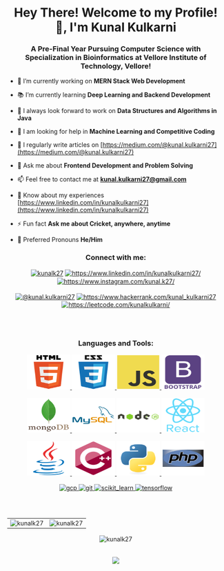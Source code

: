 <h1 align="center">Hey There! Welcome to my Profile! 👋, I'm Kunal Kulkarni</h1>
<h3 align="center">A Pre-Final Year Pursuing Computer Science with Specialization in Bioinformatics at Vellore Institute of Technology, Vellore!</h3>


- 🌱 I’m currently working on **MERN Stack Web Development**

- 📚 I’m currently learning **Deep Learning and Backend Development**

- 🙌 I always look forward to work on **Data Structures and Algorithms in Java**

- 👥 I am looking for help in **Machine Learning and Competitive Coding**

- 📝 I regularly write articles on [https://medium.com/@kunal.kulkarni27](https://medium.com/@kunal.kulkarni27)

- 💬 Ask me about **Frontend Development and Problem Solving**

- 📫 Feel free to contact me at **kunal.kulkarni27@gmail.com**

- 📄 Know about my experiences [https://www.linkedin.com/in/kunalkulkarni27](https://www.linkedin.com/in/kunalkulkarni27)

- ⚡ Fun fact **Ask me about Cricket, anywhere, anytime**

- 🤝 Preferred Pronouns **He/Him**


<h3 align="center">Connect with me:</h3>
<p align="center">
<a href="https://twitter.com/kunalk27" target="blank"><img align="center" src="https://raw.githubusercontent.com/rahuldkjain/github-profile-readme-generator/master/src/images/icons/Social/twitter.svg" alt="kunalk27" height="60" width="80" /></a>
<a href="https://linkedin.com/in/https://www.linkedin.com/in/kunalkulkarni27/" target="blank"><img align="center" src="https://raw.githubusercontent.com/rahuldkjain/github-profile-readme-generator/master/src/images/icons/Social/linked-in-alt.svg" alt="https://www.linkedin.com/in/kunalkulkarni27/" height="60" width="80" /></a>
<a href="https://instagram.com/https://www.instagram.com/kunal.k27/" target="blank"><img align="center" src="https://raw.githubusercontent.com/rahuldkjain/github-profile-readme-generator/master/src/images/icons/Social/instagram.svg" alt="https://www.instagram.com/kunal.k27/" height="60" width="80" /></a><br><br>
<a href="https://medium.com/@kunal.kulkarni27" target="blank"><img align="center" src="https://raw.githubusercontent.com/rahuldkjain/github-profile-readme-generator/master/src/images/icons/Social/medium.svg" alt="@kunal.kulkarni27" height="60" width="80" /></a>
<a href="https://www.hackerrank.com/https://www.hackerrank.com/kunal_kulkarni27" target="blank"><img align="center" src="https://raw.githubusercontent.com/rahuldkjain/github-profile-readme-generator/master/src/images/icons/Social/hackerrank.svg" alt="https://www.hackerrank.com/kunal_kulkarni27" height="60" width="80" /></a>
<a href="https://www.leetcode.com/https://leetcode.com/kunalkulkarni/" target="blank"><img align="center" src="https://raw.githubusercontent.com/rahuldkjain/github-profile-readme-generator/master/src/images/icons/Social/leet-code.svg" alt="https://leetcode.com/kunalkulkarni/" height="60" width="80" /></a>
</p>
<br><br>
<h3 align="center">Languages and Tools:</h3>
<p align="center">
<a href="https://www.w3.org/html/" target="_blank"> <img src="https://raw.githubusercontent.com/devicons/devicon/master/icons/html5/html5-original-wordmark.svg" alt="html5" width="100" height="80"/> </a>
<a href="https://www.w3schools.com/css/" target="_blank"> <img src="https://raw.githubusercontent.com/devicons/devicon/master/icons/css3/css3-original-wordmark.svg" alt="css3" width="100" height="80"/> </a>
 <a href="https://developer.mozilla.org/en-US/docs/Web/JavaScript" target="_blank"> <img src="https://raw.githubusercontent.com/devicons/devicon/master/icons/javascript/javascript-original.svg" alt="javascript" width="100" height="80"/> </a>
 <a href="https://getbootstrap.com" target="_blank"> <img src="https://raw.githubusercontent.com/devicons/devicon/master/icons/bootstrap/bootstrap-plain-wordmark.svg" alt="bootstrap" width="100" height="80"/></a>
  <br><br>
    <a href="https://www.mongodb.com/" target="_blank"> <img src="https://raw.githubusercontent.com/devicons/devicon/master/icons/mongodb/mongodb-original-wordmark.svg" alt="mongodb" width="100" height="80"/> </a>
   <a href="https://www.mysql.com/" target="_blank"> <img src="https://raw.githubusercontent.com/devicons/devicon/master/icons/mysql/mysql-original-wordmark.svg" alt="mysql" width="100" height="80"/> </a>
   <a href="https://nodejs.org" target="_blank"> <img src="https://raw.githubusercontent.com/devicons/devicon/master/icons/nodejs/nodejs-original-wordmark.svg" alt="nodejs" width="100" height="80"/> </a>
    <a href="https://reactjs.org/" target="_blank"> <img src="https://raw.githubusercontent.com/devicons/devicon/master/icons/react/react-original-wordmark.svg" alt="react" width="100" height="80"/> </a>
  <br><br>
  <a href="https://www.java.com" target="_blank"> <img src="https://raw.githubusercontent.com/devicons/devicon/master/icons/java/java-original.svg" alt="java" width="100" height="80"/> </a> 
 <a href="https://www.w3schools.com/cpp/" target="_blank"> <img src="https://raw.githubusercontent.com/devicons/devicon/master/icons/cplusplus/cplusplus-original.svg" alt="cplusplus" width="100" height="80"/> </a>  
   <a href="https://www.python.org" target="_blank"> <img src="https://raw.githubusercontent.com/devicons/devicon/master/icons/python/python-original.svg" alt="python" width="100" height="80"/> </a>
  <a href="https://www.php.net" target="_blank"> <img src="https://raw.githubusercontent.com/devicons/devicon/master/icons/php/php-original.svg" alt="php" width="100" height="80"/> </a> 
  <br><br>
  <a href="https://cloud.google.com" target="_blank"> <img src="https://www.vectorlogo.zone/logos/google_cloud/google_cloud-icon.svg" alt="gcp" width="100" height="80"/> </a> <a href="https://git-scm.com/" target="_blank"> <img src="https://www.vectorlogo.zone/logos/git-scm/git-scm-icon.svg" alt="git" width="100" height="80"/> </a>  
  <a href="https://scikit-learn.org/" target="_blank"> <img src="https://upload.wikimedia.org/wikipedia/commons/0/05/Scikit_learn_logo_small.svg" alt="scikit_learn" width="100" height="80"/> </a> 
  <a href="https://www.tensorflow.org" target="_blank"> <img src="https://www.vectorlogo.zone/logos/tensorflow/tensorflow-icon.svg" alt="tensorflow" width="100" height="80"/> </a> 
</p>
<br><br>
<table style="border: transparent">
 <tr>
  <td><img src="https://github-readme-stats.vercel.app/api?username=kunalk27&show_icons=true&theme=highcontrast&locale=en" alt="kunalk27" /></td>
  <td><img src="https://github-readme-streak-stats.herokuapp.com/?user=kunalk27&theme=highcontrast" alt="kunalk27"/></td>
 </tr>
</table>

<p align="center"><img align="center" src="https://github-readme-stats.vercel.app/api/top-langs?username=kunalk27&show_icons=true&theme=highcontrast&locale=en&layout=compact" alt="kunalk27" />

</p>
<br>
<div align="center">
<img src="https://profile-counter.glitch.me/KunalK27/count.svg" align="center">
 </div>
